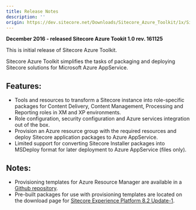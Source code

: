 ```yaml
---
title: Release Notes
description: ''
origin: https://dev.sitecore.net/Downloads/Sitecore_Azure_Toolkit/1x/Sitecore_Azure_Toolkit_100/Release_Notes
---
```


**December 2016 - released Sitecore Azure Tookit 1.0 rev. 161125**

This is initial release of Sitecore Azure Toolkit.

Sitecore Azure Toolkit simplifies the tasks of packaging and deploying Sitecore solutions for Microsoft Azure AppService.

## Features:

-   Tools and resources to transform a Sitecore instance into role-specific packages for Content Delivery, Content Management, Processing and Reporting roles in XM and XP environments.
-   Role configuration, security configuration and Azure services integration out of the box.
-   Provision an Azure resource group with the required resources and deploy Sitecore application packages to Azure AppService.
-   Limited support for converting Sitecore Installer packages into MSDeploy format for later deployment to Azure AppService (files only).

## Notes:

-   Provisioning templates for Azure Resource Manager are available in a [Github repository](https://github.com/Sitecore/Sitecore-Azure-Quickstart-Templates).
-   Pre-built packages for use with provisioning templates are located on the download page for [Sitecore Experience Platform 8.2 Update-1](/downloads/Sitecore_Experience_Platform/82/Sitecore_Experience_Platform_82_Update1).